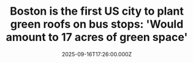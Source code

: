 ---
title: "Boston is the first US city to plant green roofs on bus stops: 'Would amount to 17 acres of green space'"
date: 2025-09-16T17:26:00.000Z
category: Human Kindness
externalLink: "https://www.goodgoodgood.co/articles/boston-green-roof-bus-stops"
image: ""
excerpt: "These “living roofs” are already inspiring other North American cities.…"
---